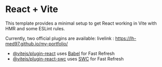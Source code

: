 # React + Vite

This template provides a minimal setup to get React working in Vite with HMR and some ESLint rules.

Currently, two official plugins are available:
livelink : https://lh-med97.github.io/my-portfolio/

- [@vitejs/plugin-react](https://github.com/vitejs/vite-plugin-react/blob/main/packages/plugin-react/README.md) uses [Babel](https://babeljs.io/) for Fast Refresh
- [@vitejs/plugin-react-swc](https://github.com/vitejs/vite-plugin-react-swc) uses [SWC](https://swc.rs/) for Fast Refresh
